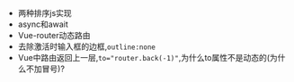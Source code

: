 - 两种排序js实现
- async和await
- Vue-router动态路由
- 去除激活时输入框的边框,`outline:none`
- Vue中路由返回上一层,`to="router.back(-1)"`,为什么to属性不是动态的(为什么不加冒号)?